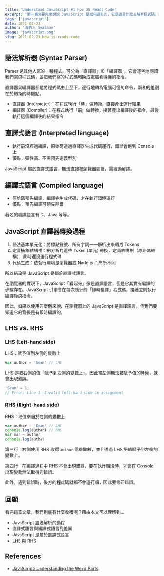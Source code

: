 ```yaml
---
title: 'Understand JavaScript #1 How JS Reads Code'
excerpt: '第一篇文要先來說說 JavaScript 是如何運行的，它是透過什麼去解析程式碼，而在這個過程中有哪些觀念呢。'
tags: ['javascript']
date: 2021-02-23
author: '海豹人 Sealman'
image: 'javascript.png'
slug: 2021-02-23-how-js-reads-code
---
```


## 語法解析器 (Syntax Parser)

Parser 是其他人寫的一種程式，可分為「直譯器」和「編譯器」，它會逐字地閱讀我們寫的程式碼，並把我們寫的程式碼轉換成電腦看得懂的指令。

直譯器與編譯器都是將程式碼由上至下，逐行地轉為電腦可懂的命令，兩者的差別在於轉換的時機點。

- 直譯器 (Interpreter)：在程式執行「時」做轉換，直接產出運行結果
- 編譯器 (Compiler)：在程式執行「前」做轉換，接著產出編譯後的指令，最後執行這個編譯後的結果指令

## 直譯式語言 (Interpreted language)

- 執行前沒經過編譯，原始碼透過直譯器生成代碼運行，錯誤會跑到 Console 上
- 優點：彈性高、不需預先定義型別

JavaScript 屬於直譯式語言，無法直接被瀏覽器閱讀，需經過解譯。

## 編譯式語言 (Compiled language)

- 原始碼預先編譯，編譯完生成代碼，才在執行環境運行
- 優點：預先編譯可預先除錯

著名的編譯語言有 C、Java 等等。

## JavaScript 直譯器轉換過程

1. 語法基本單元化：將標點符號、所有字詞一一解析出來轉成 Tokens
2. 定義抽象結構樹：把分析的這些 Token (單元) 轉換，定義結構樹（原始碼結構），此時還沒運行程式碼
3. 代碼生成：依執行環境是瀏覽器或 Node.js 而有所不同

所以結論是 JavaScript 是屬於直譯式語言。

在瀏覽器的實現下，JavaScript「看起來」像是直譯語言，但是它其實有編譯的步驟存在。JavaScript 引擎會在每次執行前「即時編譯」程式碼，接著立刻執行編譯後的指令。

因此，如果以使用的案例來說，在瀏覽器上的 JavaScript 是直譯語言，但我們要知道它的背後是有即時編譯的。

## LHS vs. RHS

### LHS (Left-hand side)

LHS：賦予值到左側的變數上

```javascript
var author = 'Sean' // LHS
```

LHS 是把右側的值「賦予到左側的變數上」，因此當左側無法被賦予值的時候，就會出現錯誤。

```javascript
'Sean' = 1;
// Error: Line 1: Invalid left-hand side in assignment
```

### RHS (Right-hand side)

RHS：取值來自於右側的變數上

```javascript
var author = 'Sean' // LHS
console.log(author) // RHS
var man = author
console.log(autho)
```

第三行：右側使用 RHS 取得 `author` 這個變數，並且透過 LHS 把值賦予到左側的變數上。

第四行：在編譯過程中 RHS 不會出現錯誤，要在執行階段時，才會在 Console 出現變數無法取得的錯誤。

此外，遇到錯誤時，後方的程式碼就都不會運行囉，因此要修正錯誤。

## 回顧

看完這篇文章，我們到底有什麼收穫呢？藉由本文可以理解到…

- JavaScript 語法解析的過程
- 直譯式語言與編譯式語言的差異
- JavaScript 是屬於直譯式語言
- LHS 與 RHS

## References

- [JavaScript: Understanding the Weird Parts](https://www.udemy.com/course/understand-javascript/)
